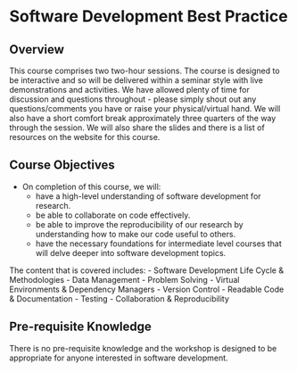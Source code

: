 # Software Development Best Practice

## Overview 

This course comprises two two-hour sessions. The course is designed to be interactive and so will be delivered within a seminar style with live demonstrations and activities. We have allowed plenty of time for discussion and questions throughout - please simply shout out any questions/comments you have or raise your physical/virtual hand. We will also have a short comfort break approximately three quarters of the way through the session. We will also share the slides and there is a list of resources on the website for this course.

## Course Objectives 
- On completion of this course, we will:
    - have a high-level understanding of software development for research.
    - be able to collaborate on code effectively.
    - be able to improve the reproducibility of our research by understanding how to make our code useful to others.
    - have the necessary foundations for intermediate level courses that will delve deeper into software development topics.

The content that is covered includes:
    - Software Development Life Cycle & Methodologies
    - Data Management
    - Problem Solving
    - Virtual Environments & Dependency Managers
    - Version Control
    - Readable Code & Documentation
    - Testing
    - Collaboration & Reproducibility

## Pre-requisite Knowledge

There is no pre-requisite knowledge and the workshop is designed to be appropriate for anyone interested in software development. 


